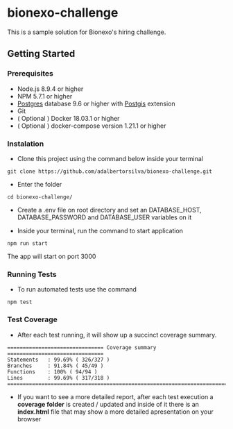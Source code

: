 # bionexo-challenge

This is a sample solution for Bionexo's hiring challenge.

## Getting Started

### Prerequisites

- Node.js 8.9.4 or higher
- NPM 5.7.1 or higher
- [Postgres](https://www.postgresql.org/download/) database 9.6 or higher with [Postgis](https://postgis.net/install/) extension
- Git
- ( Optional ) Docker 18.03.1 or higher
- ( Optional ) docker-compose version 1.21.1 or higher

### Instalation

- Clone this project using the command below inside your terminal

```
git clone https://github.com/adalbertorsilva/bionexo-challenge.git
```

-  Enter the folder

```
cd bionexo-challenge/
```

- Create a .env file on root directory and set an DATABASE_HOST, DATABASE_PASSWORD and DATABASE_USER variables on it

- Inside your terminal, run the command to start application

```
npm run start
```

The app will start on port 3000

### Running Tests

- To run automated tests use the command

```
npm test
```

### Test Coverage

- After each test running, it will show up a succinct coverage summary.

```
=============================== Coverage summary ===============================
Statements   : 99.69% ( 326/327 )
Branches     : 91.84% ( 45/49 )
Functions    : 100% ( 94/94 )
Lines        : 99.69% ( 317/318 )
================================================================================
```
- If you want to see a more detailed report, after each test execution a **coverage folder** is created / updated and inside of it there is an **index.html** file that may show a more detailed apresentation on your browser
